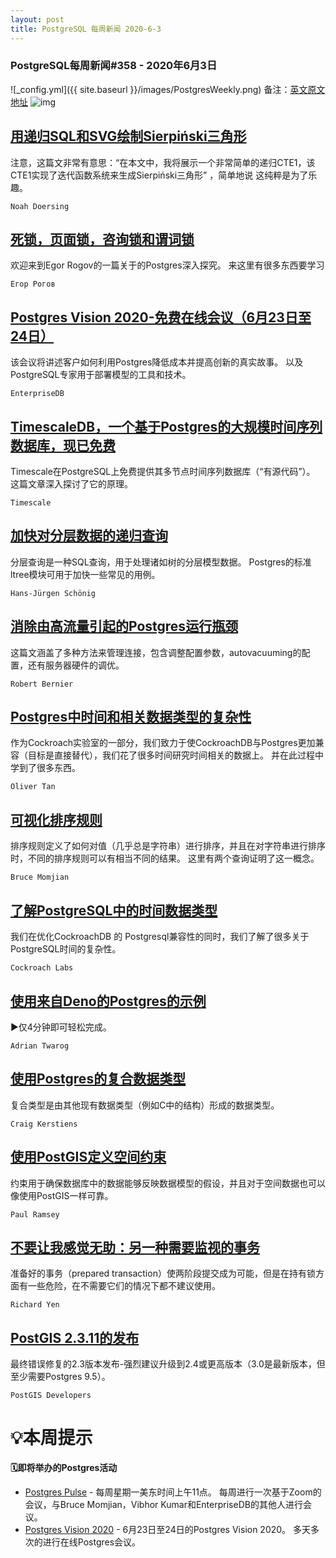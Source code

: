```yaml
---
layout: post
title: PostgreSQL 每周新闻 2020-6-3
---
```

### PostgreSQL每周新闻#358 - 2020年6月3日
![_config.yml]({{ site.baseurl }}/images/PostgresWeekly.png)
备注：[英文原文地址](https://postgresweekly.com/issues/358)
![img](https://res.cloudinary.com/cpress/image/upload/w_1280,e_sharpen:60/zpny9hxugkgvphan1tns.jpg)
## [用递归SQL和SVG绘制Sierpiński三角形](https://postgresweekly.com/link/89426/web)
注意，这篇文非常有意思：“在本文中，我将展示一个非常简单的递归CTE1，该CTE1实现了迭代函数系统来生成Sierpiński三角形” ，简单地说 这纯粹是为了乐趣。


`Noah Doersing `
## [死锁，页面锁，咨询锁和谓词锁](https://postgresweekly.com/link/89427/web)
欢迎来到Egor Rogov的一篇关于的Postgres深入探究。 来这里有很多东西要学习


`Егор Рогов `
## [Postgres Vision 2020-免费在线会议（6月23日至24日）](https://postgresweekly.com/link/89428/web)
该会议将讲述客户如何利用Postgres降低成本并提高创新的真实故事。 以及PostgreSQL专家用于部署模型的工具和技术。


`EnterpriseDB `
## [TimescaleDB，一个基于Postgres的大规模时间序列数据库，现已免费](https://postgresweekly.com/link/89429/web)
Timescale在PostgreSQL上免费提供其多节点时间序列数据库（“有源代码”）。 这篇文章深入探讨了它的原理。


`Timescale `
## [加快对分层数据的递归查询](https://postgresweekly.com/link/89430/web)
分层查询是一种SQL查询，用于处理诸如树的分层模型数据。 Postgres的标准ltree模块可用于加快一些常见的用例。


`Hans-Jürgen Schönig `
## [消除由高流量引起的Postgres运行瓶颈](https://postgresweekly.com/link/89431/web)
这篇文涵盖了多种方法来管理连接，包含调整配置参数，autovacuuming的配置，还有服务器硬件的调优。


`Robert Bernier `
## [Postgres中时间和相关数据类型的复杂性](https://postgresweekly.com/link/89432/web)
作为Cockroach实验室的一部分，我们致力于使CockroachDB与Postgres更加兼容（目标是直接替代），我们花了很多时间研究时间相关的数据上。 并在此过程中学到了很多东西。


`Oliver Tan `
## [可视化排序规则](https://postgresweekly.com/link/89433/web)
排序规则定义了如何对值（几乎总是字符串）进行排序，并且在对字符串进行排序时，不同的排序规则可以有相当不同的结果。 这里有两个查询证明了这一概念。


`Bruce Momjian `
## [了解PostgreSQL中的时间数据类型](https://postgresweekly.com/link/89434/web)
我们在优化CockroachDB 的 Postgresql兼容性的同时，我们了解了很多关于PostgreSQL时间的复杂性。


`Cockroach Labs `
## [使用来自Deno的Postgres的示例](https://postgresweekly.com/link/89435/web)
▶仅4分钟即可轻松完成。


`Adrian Twarog `
## [使用Postgres的复合数据类型](https://postgresweekly.com/link/89436/web)
复合类型是由其他现有数据类型（例如C中的结构）形成的数据类型。

`Craig Kerstiens `
## [使用PostGIS定义空间约束](https://postgresweekly.com/link/89437/web)
约束用于确保数据库中的数据能够反映数据模型的假设，并且对于空间数据也可以像使用PostGIS一样可靠。


`Paul Ramsey `
## [不要让我感觉无助：另一种需要监视的事务](https://postgresweekly.com/link/89438/web)
准备好的事务（prepared transaction）使两阶段提交成为可能，但是在持有锁方面有一些危险，在不需要它们的情况下都不建议使用。


`Richard Yen `
## [PostGIS 2.3.11的发布](https://postgresweekly.com/link/89439/web)
最终错误修复的2.3版本发布-强烈建议升级到2.4或更高版本（3.0是最新版本，但至少需要Postgres 9.5）。


`PostGIS Developers `
# 💡本周提示


**🗓即将举办的Postgres活动**
- [Postgres Pulse](https://postgresweekly.com/link/89441/web) - 每周星期一美东时间上午11点。 每周进行一次基于Zoom的会议，与Bruce Momjian，Vibhor Kumar和EnterpriseDB的其他人进行会议。
- [Postgres Vision 2020](https://postgresweekly.com/link/89442/web) - 6月23日至24日的Postgres Vision 2020。 多天多次的进行在线Postgres会议。
